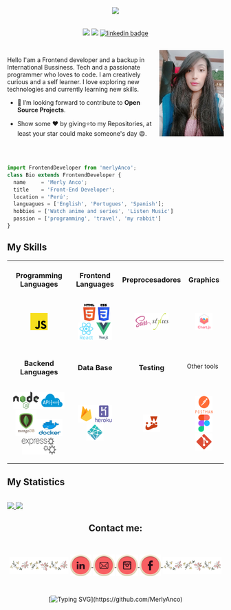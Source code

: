 <div align="center">
  <img src="./img/Banner Mer.gif"><br/>
<br/>

  ![](https://komarev.com/ghpvc/?username=MerlyAnco&color=ff69b4)
    <img src="https://img.shields.io/badge/Languages-English%20%26%20Portugués-ff69b4" />
    [![linkedin badge](https://img.shields.io/badge/tanyagupta0201-30302f?style=flat&logo=linkedin)](https://www.linkedin.com/in/tanyagupta0201)
</div>
<br/>

<img align='right' src="./img/foto.jpg" width="150" height="200">

Hello I'am a Frontend developer and a backup in International Bussiness. Tech and a passionate programmer who loves to code. I am creatively curious and a self learner. I love exploring new technologies and currently learning new skills.  <br> 

- 💬 I’m looking forward to contribute to **Open Source Projects**.

-  Show some ❤ by giving⭐to my Repositories, at least your star could make someone's day 😄.

<br><br>

```js
import FrontendDeveloper from 'merlyAnco';
class Bio extends FrontendDeveloper {
  name     = 'Merly Anco';
  title    = 'Front-End Developer';
  location = 'Perú';
  languagues = ['English', 'Portugues', 'Spanish'];
  hobbies = ['Watch anime and series', 'Listen Music']
  passion = ['programming', 'travel', 'my rabbit']
}
```
## My Skills

<div>

| | | | |
|--|--|--|--|
|<h3 align="center">Programming Languages</h3>|<h3 align="center">Frontend Languages</h3>|<h3 align="center">Preprocesadores</h3>|<h3 align="center">Graphics</h3>|
|<p align="center"><img title='Javascript' src='img/javascript.png' alt="javascript" width="40" height="40"/></a></p>|<p align="center"><a href="https://www.w3.org/html/" target="_blank" rel="noreferrer"><img title='Html5' src="img/html5.png"  alt="html5" width="40" height="40"/></a><a href="https://lenguajecss.com/css/" target="_blank" rel="noreferrer"><img title='Css3' src="img/css3.png"  alt="css3" width="27" height="40"/></a><a href="https://reactjs.org/" target="_blank" rel="noreferrer"><img title='react' src="img/react.svg    "  alt="react" width="40" height="40"/></a><a href="https://vuejs.org/" target="_blank" rel="noreferrer"><img title='vue' src="img/vue.svg"  alt="vue" width="40" height="40"/></a></p> |<p align=center><a href="https://sass-lang.com/" target="_blank" rel="noreferrer"><img title='sass' src="img/sass.svg"  alt="sass" width="40" height="40"/></a><a href="https://github.com/stylus/stylus" target="_blank" rel="noreferrer"><img title='stylus' src="img/stylus.png"  alt="stylus" width="40" height="40"/></a></p>|<p align="center"><a href="https://www.chartjs.org/" target="_blank" rel="noreferrer"><img title='chartjs' src="img/chart.svg"  alt="chartjs" width="40" height="40"/></a></p>|
|<h3 align="center">Backend Languages</h3>|<h3 align="center">Data Base</h3>|<h3 align="center">Testing</h3>|Other tools|
|<p align="center"><a href="https://nodejs.org/en/" target="_blank" rel="noreferrer"><img title='nodejs' src='img/node.png' alt="nodejs" width="60" height="40"/></a><a href="https://www.redhat.com/es/topics/api/what-is-a-rest-api" target="_blank" rel="noreferrer"><img title='api_rest' src='img/api_rest.png' alt="api_rest" width="60" height="40"/></a><a href="https://www.mongodb.org/html/" target="_blank" rel="noreferrer"><img title='mongodb' src='img/mongodb.png' alt="mongodb" width="50" height="60"/></a><a href="https://www.docker.com/" target="_blank" rel="noreferrer"><img title='docker' src='img/docker.png' alt="docker" width="60" height="40"/></a><a href="https://expressjs.com/" target="_blank" rel="noreferrer"><img title='expressjs' src='img/express-routing-logo.png' alt="expressjs" width="80" height="40"/></a></p>|<p align="center"><a href="https://firebase.google.com/" target="_blank" rel="noreferrer"><img title='firebase' src="img/firebase.svg"  alt="firebase" width="40" height="40"/></a><a href="https://www.heroku.com/" target="_blank" rel="noreferrer"><img title='heroku' src="img/heroku.svg"  alt="heroku" width="40" height="40"/></a><a href="https://www.netlify.com/" target="_blank" rel="noreferrer"><img title='netlify' src="img/netifly.svg"  alt="netlify" width="40" height="40"/></a></p>|<p align="center"><a href="https://jestjs.io/" target="_blank" rel="noreferrer"><img title='jestjs' src="img/jest.svg"  alt="jestjs" width="40" height="40"/></a></p>|<p align="center"><a href="https://www.postman.com/" target="_blank" rel="noreferrer"><img title='postman' src="img/postman-logo.png"  alt="postman" width="40" height="40"/></a> <a href="https://www.figma.com/" target="_blank" rel="noreferrer"><img title='figma' src="img/figma.svg"  alt="figma" width="40" height="40"/></a><a href="https://git-scm.com/" target="_blank" rel="noreferrer"><img title='git' src="img/git.svg"  alt="git" width="40" height="40"/></a>   </p>


</div>

## My Statistics

<br/>
<div align="left">
  <a href="https://abhigyantrips.dev/">
  <img width="49.5%" src="https://github-readme-stats.vercel.app/api?username=MerlyAnco&show_icons=true&theme=monokai&hide_border=true" />
    <img width="49.5%" src="https://github-readme-streak-stats.herokuapp.com/?user=MerlyAnco&theme=monokai&hide_border=true" />
  </a>
</div>

<h2 align="center">Contact me:</h2><br>

<p align="center">
<img align="center" title='LinkedIn' src="img/linea.gif" alt="Twitter" height="40"/>
  <a href="https://www.linkedin.com/in/merly-anco-porras-56917012b/" target="_blank">
    <img align="center" title='LinkedIn' src="img/linkedin.png" alt="Twitter" height="50" width="50" />
  </a>
  <a href="mailto:merly2257@gmail.com" target="_blank">
    <img align="center" title='Gmail' src="img/email.png" alt="Linkedin"  height="50" width="50" />
  </a>
  <a href="https://www.instagram.com/merly.anco/" target="_blank">
    <img align="center" title='Instagram' src="img/instagram.png" alt="Gmail" height="50" width="50" />
  </a>
  <a href="https://www.facebook.com/merly.ap22/" target="_blank">
    <img align="center" title='Facebook' src="img/fb.png" alt="Facebook" height="50" width="50" />
  </a>
  <img align="center" title='LinkedIn' src="img/linea.gif" alt="Twitter" height="40"/>
</p>
<br>

<div align="center">

[![Typing SVG](https://readme-typing-svg.herokuapp.com/?lines=Thanks+For+Visiting!!&center=true&color="ff69b4")](https://github.com/MerlyAnco)

</div>